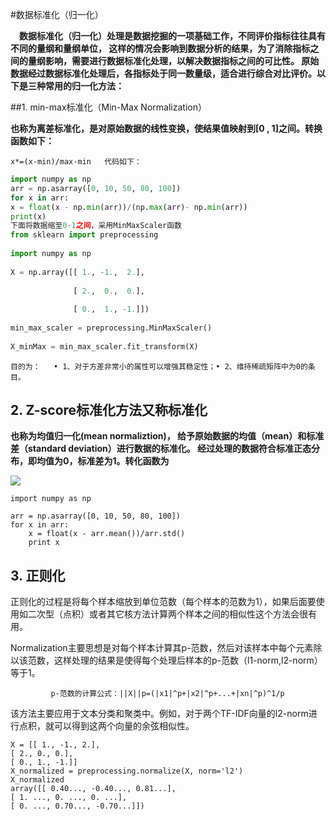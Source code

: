 #数据标准化（归一化）

&ensp;&ensp;**数据标准化（归一化）处理是数据挖掘的一项基础工作，不同评价指标往往具有不同的量纲和量纲单位，
这样的情况会影响到数据分析的结果，为了消除指标之间的量纲影响，需要进行数据标准化处理，以解决数据指标之间的可比性。
原始数据经过数据标准化处理后，各指标处于同一数量级，适合进行综合对比评价。以下是三种常用的归一化方法：**

##1. min-max标准化（Min-Max Normalization）

**也称为离差标准化，是对原始数据的线性变换，使结果值映射到[0 , 1]之间。转换函数如下：**

`x*=(x-min)/max-min   代码如下：`

``` python 
import numpy as np
arr = np.asarray([0, 10, 50, 80, 100])
for x in arr:
x = float(x - np.min(arr))/(np.max(arr)- np.min(arr))
print(x)
下面将数据缩至0-1之间，采用MinMaxScaler函数
from sklearn import preprocessing   
 
import numpy as np  
 
X = np.array([[ 1., -1.,  2.],  
 
              [ 2.,  0.,  0.],  
 
              [ 0.,  1., -1.]])  
 
min_max_scaler = preprocessing.MinMaxScaler()  
 
X_minMax = min_max_scaler.fit_transform(X) 
```

`目的为：	• 1、对于方差非常小的属性可以增强其稳定性；• 2、维持稀疏矩阵中为0的条目。`

## 2. Z-score标准化方法又称标准化

**也称为均值归一化(mean normaliztion)， 给予原始数据的均值（mean）和标准差（standard deviation）进行数据的标准化。
经过处理的数据符合标准正态分布，即均值为0，标准差为1。转化函数为**

![](https://img-blog.csdn.net/20160704143139785)


```
import numpy as np

arr = np.asarray([0, 10, 50, 80, 100])
for x in arr:
    x = float(x - arr.mean())/arr.std()
    print x
```

## 3. 正则化
正则化的过程是将每个样本缩放到单位范数（每个样本的范数为1），如果后面要使用如二次型（点积）或者其它核方法计算两个样本之间的相似性这个方法会很有用。
 
Normalization主要思想是对每个样本计算其p-范数，然后对该样本中每个元素除以该范数，这样处理的结果是使得每个处理后样本的p-范数（l1-norm,l2-norm）等于1。
 
             p-范数的计算公式：||X||p=(|x1|^p+|x2|^p+...+|xn|^p)^1/p
该方法主要应用于文本分类和聚类中。例如，对于两个TF-IDF向量的l2-norm进行点积，就可以得到这两个向量的余弦相似性。
```
X = [[ 1., -1., 2.],
[ 2., 0., 0.],
[ 0., 1., -1.]]
X_normalized = preprocessing.normalize(X, norm='l2')
X_normalized
array([[ 0.40..., -0.40..., 0.81...],
[ 1. ..., 0. ..., 0. ...],
[ 0. ..., 0.70..., -0.70...]])
```

















